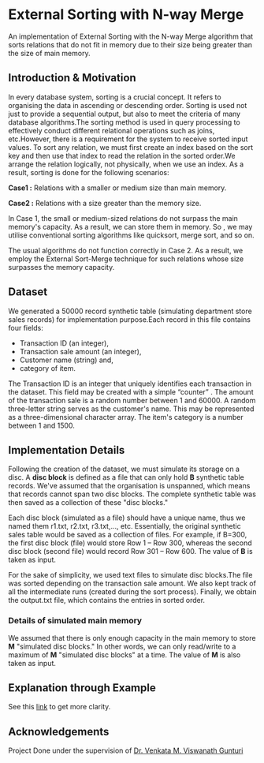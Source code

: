 
# External Sorting with N-way Merge
An implementation of External Sorting with the N-way Merge algorithm that sorts relations that do not fit in memory due to their size being greater than the size of main memory.


## Introduction & Motivation
In every database system, sorting is a crucial concept. It refers to organising the data in ascending or descending order. Sorting is used not just to provide a sequential output, but also to meet the criteria of many database algorithms.The sorting method is used in query processing to effectively conduct different relational operations such as joins, etc.However, there is a requirement for the system to receive sorted input values. To sort any relation, we must first create an index based on the sort key and then use that index to read the relation in the sorted order.We arrange the relation logically, not physically, when we use an index. As a result, sorting is done for the following scenarios:

**Case1 :** Relations with a smaller or medium size than main memory.
 
**Case2 :** Relations with a size greater than the memory size.

In Case 1, the small or medium-sized relations do not surpass the main memory's capacity. As a result, we can store them in memory. So , we may utilise conventional sorting algorithms like quicksort, merge sort, and so on.

The usual algorithms do not function correctly in Case 2. As a result, we employ the External Sort-Merge technique for such relations whose size surpasses the memory capacity.
  
## Dataset
We generated a 50000 record synthetic table (simulating department store sales records) for implementation purpose.Each record in this file contains four fields: 
- Transaction ID (an integer),
- Transaction sale amount (an integer), 
- Customer name (string) and,
- category of item.

The Transaction ID is an integer that uniquely identifies each transaction in the dataset. This field may be created with a simple “counter” . The amount of the transaction sale is a random number between 1 and 60000. A random three-letter string serves as the customer's name. This may be represented as a three-dimensional character array. The item's category is a number between 1 and 1500.

  
## Implementation Details
Following the creation of the dataset, we must simulate its storage on a disc. A **disc block** is defined as a file that can only hold **B** synthetic table records. We've assumed that the organisation is unspanned, which means that records cannot span two disc blocks. The complete synthetic table was then saved as a collection of these "disc blocks."

Each disc block (simulated as a file) should have a unique name, thus we named them r1.txt, r2.txt, r3.txt,..., etc. Essentially, the original synthetic sales table would be saved as a collection of files. For example, if B=300, the first disc block (file) would store Row 1 – Row 300, whereas the second disc block (second file) would record Row 301 – Row 600. The value of **B** is taken as input.

For the sake of simplicity, we used text files to simulate disc blocks.The file was sorted depending on the transaction sale amount. We also kept track of all the intermediate runs (created during the sort process). Finally, we obtain the output.txt file, which contains the entries in sorted order.

### Details of simulated main memory
We assumed that there is only enough capacity in the main memory to store **M** "simulated disc blocks." In other words, we can only read/write to a maximum of **M** "simulated disc blocks" at a time. The value of **M** is also taken as input.

## Explanation through Example
See this [link](external_sorting_N-way_merging) to get more clarity.
  
## Acknowledgements

Project Done under the supervision of [Dr. Venkata M. Viswanath Gunturi](https://cse.iitrpr.ac.in/~gunturi/)


